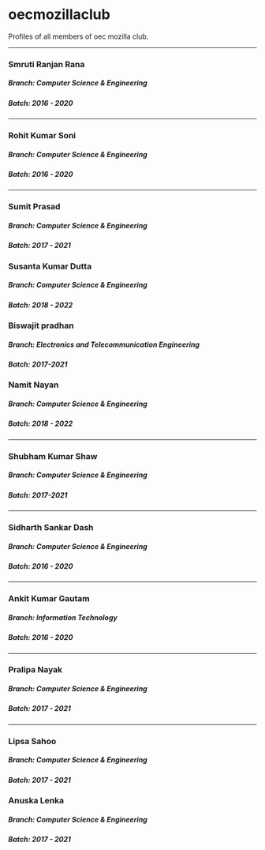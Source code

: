 # oecmozillaclub
Profiles of all members of oec mozilla club.

-----------------------------------------

### Smruti Ranjan Rana
##### Branch: Computer Science & Engineering
##### Batch: 2016 - 2020

--------

### Rohit Kumar Soni
##### Branch: Computer Science & Engineering
##### Batch: 2016 - 2020

--------
### Sumit Prasad
##### Branch: Computer Science & Engineering
##### Batch: 2017 - 2021

### Susanta Kumar Dutta
##### Branch: Computer Science & Engineering
##### Batch: 2018 - 2022

### Biswajit pradhan
##### Branch: Electronics and Telecommunication Engineering
##### Batch: 2017-2021


### Namit Nayan
##### Branch: Computer Science & Engineering
##### Batch: 2018 - 2022
---------------------------------------------
### Shubham Kumar Shaw
##### Branch: Computer Science & Engineering
##### Batch: 2017-2021

---------------------------------------------
### Sidharth Sankar Dash
##### Branch: Computer Science & Engineering
##### Batch: 2016 - 2020

---------------------------------------------
### Ankit Kumar Gautam
##### Branch: Information Technology
##### Batch: 2016 - 2020

---------------------------------------------
### Pralipa Nayak
##### Branch: Computer Science & Engineering
##### Batch: 2017 - 2021

---------------------------------------------
### Lipsa Sahoo
##### Branch: Computer Science & Engineering
##### Batch: 2017 - 2021

### Anuska Lenka
##### Branch: Computer Science & Engineering
##### Batch: 2017 - 2021
